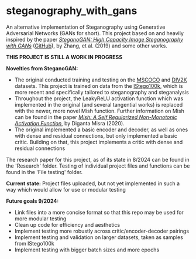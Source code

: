 # steganography_with_gans
An alternative implementation of Steganography using Generative Adversarial Networks (GANs for short). This project based on and heavily inspired by the paper [_SteganoGAN: High Capacity Image Steganography with GANs_]([url](https://arxiv.org/abs/1901.03892)) ([GitHub]([url](https://github.com/DAI-Lab/SteganoGAN))), by Zhang, et al. (2019) and some other works.

**THIS PROJECT IS STILL A WORK IN PROGRESS**

**Novelties from SteganoGAN:**
- The original conducted training and testing on the [MSCOCO]([url](https://cocodataset.org/)) and [DIV2K]([url](https://data.vision.ee.ethz.ch/cvl/DIV2K/)) datasets. This project is trained on data from the [IStego100k]([url](https://github.com/YangzlTHU/IStego100K)), which is more recent and specifically tailored to steganography and steganalysis
- Throughout the project, the LeakyReLU activation function which was implemented in the original (and several tangential works) is replaced with the newer, more novel Mish function. Further information on Mish can be found in the paper [_Mish: A Self Regularized Non-Monotonic Activation Function_]([url](https://arxiv.org/abs/1908.08681)), by Diganta Misra (2020).
- The original implemented a basic encoder and decoder, as well as ones with dense and residual connections, but only implemented a basic critic. Building on that, this project implements a critic with dense and residual connections

The research paper for this project, as of its state in 8/2024 can be found in the 'Research' folder.
Testing of individual project files and functions can be found in the 'File testing' folder.

**Current state:** Project files uploaded, but not yet implemented in such a way which would allow for use or modular testing

**Future goals 9/2024:**
- Link files into a more concise format so that this repo may be used for more modular testing
- Clean up code for efficiency and aesthetics
- Implement testing more robustly across critic/encoder-decoder pairings
- Implement testing and validation on larger datasets, taken as samples from IStego100k
- Implement testing with bigger batch sizes and more epochs

